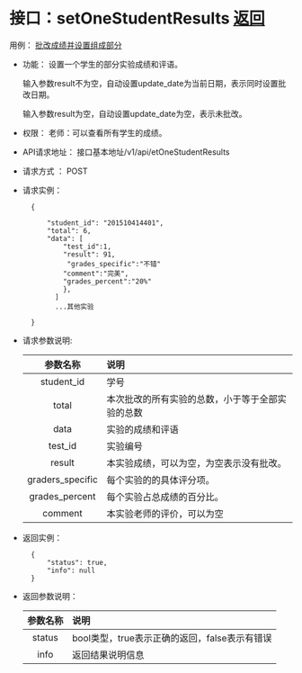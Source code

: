 # 接口：setOneStudentResults  [返回](../README.md)
用例： [批改成绩并设置组成部分](../用例/批改成绩并设置成绩组成部分.md)

- 功能：
    设置一个学生的部分实验成绩和评语。
    
    输入参数result不为空，自动设置update_date为当前日期，表示同时设置批改日期。
    
    输入参数result为空，自动设置update_date为空，表示未批改。
    
- 权限：
    老师：可以查看所有学生的成绩。
    
- API请求地址： 
    接口基本地址/v1/api/etOneStudentResults

- 请求方式 ：
    POST
 
- 请求实例：  
    
        { 
            
            "student_id": "201510414401", 
            "total": 6,
            "data": [
                "test_id":1,
                "result": 91, 
                 "grades_specific":"不错"
                "comment":"完美",
                "grades_percent":"20%"
                }, 
              ] 
              ...其他实验
               
        }

- 请求参数说明:       
 
  |参数名称|说明|
  |:---------:|:--------------------------------------------------------|      
  |student_id|学号|
  |total|本次批改的所有实验的总数，小于等于全部实验的总数|
  |data|实验的成绩和评语|
  |test_id|实验编号|
  |result|本实验成绩，可以为空，为空表示没有批改。|
  |graders_specific|每个实验的的具体评分项。|
  |grades_percent|每个实验占总成绩的百分比。|
  |comment|本实验老师的评价，可以为空|   
 
- 返回实例：

        {         
            "status": true,
            "info": null
        }

- 返回参数说明：    
 
  |参数名称|说明|
  |:---------:|:--------------------------------------------------------|      
  |status|bool类型，true表示正确的返回，false表示有错误|
  |info|返回结果说明信息|
